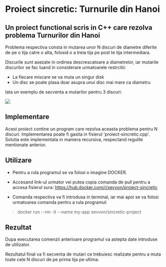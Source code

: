 # Proiect sincretic: Turnurile din Hanoi

## Un proiect functional scris in C++ care rezolva problema Turnurilor din Hanoi

Problema respectiva consta in mutarea unor N discuri de diametre diferite de pe o tija catre o alta, folosid o a treia tija pe post te tija intermediara.

Discurile sunt asezate in ordinea descrescatoare a diametrelor, iar mutarile discurilor se fac luand in considerare urmatoarele restrcitii:

- La fiecare miscare se va muta un singur disk
- Un disc se poate plasa doar asupra unui disc mai mare ca diametru

Iata un exemplu de secventa a mutarilor pentru 3 discuri:

<img src=https://media.geeksforgeeks.org/wp-content/uploads/tower-of-hanoi.png>

## Implementare

Acest proiect contine un program care rezolva aceasta problema pentru N discuri. Implementarea poate fi gasita in fisierul 'proiect-sincretic.cpp'. Solutia este implementata in maniera recursiva, respectand regulile mentionate anterior.

## Utilizare

- Pentru a rula programul se va folosi o imagine DOCKER.

- Accesand link-ul urmator vei putea copia comanda de pull pentru a accesa fisierul sura:
  https://hub.docker.com/r/xevvon/proiect-sincretic

- Comanda respectiva va fi introdusa in terminal, iar mai apoi se va folosi urmatoarea comanda pentru a rula programul:

> docker run --rm -it --name my-app xevvon/sincretic-project

## Rezultat

Dupa executarea comenzii anterioare programul va astepta date introduse de utilizator.

Rezultatul final va fi secventa de mutari ce trebuiesc realizate pentru a muta toate cele N discuri de pe prima tija pe ultima.
